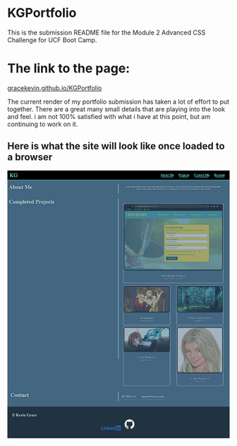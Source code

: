 # KGPortfolio

This is the submission README file for the Module 2 Advanced CSS Challenge for UCF Boot Camp.

# The link to the page:
[gracekevin.github.io/KGPortfolio](https://gracekevin.github.io/KGPortfolio/)

The current render of my portfolio submission has taken a lot of effort to put together. There are a great many small details that are playing into the look and feel. i am not 100% satisfied with what i have at this point, but am continuing to work on it.


## Here is what the site will look like once loaded to a browser
<img src="./assets/images/KGPortfolio.png" alt="Portfolio Screenshot">

